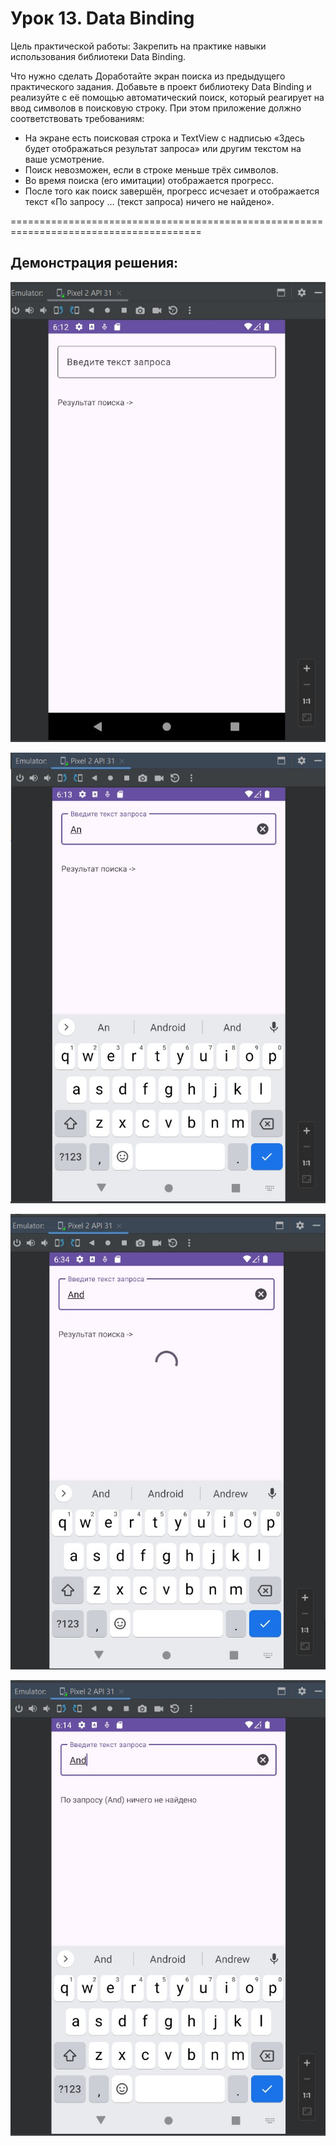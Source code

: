 # Урок 13. Data Binding

Цель практической работы:
Закрепить на практике навыки использования библиотеки Data Binding.

Что нужно сделать
Доработайте экран поиска из предыдущего практического задания. 
Добавьте в проект библиотеку Data Binding и реализуйте с её помощью автоматический поиск, 
который реагирует на ввод символов в поисковую строку.
При этом приложение должно соответствовать требованиям:
- На экране есть поисковая строка и TextView с надписью «Здесь будет отображаться результат запроса» 
  или другим текстом на ваше усмотрение.
- Поиск невозможен, если в строке меньше трёх символов.
- Во время поиска (его имитации) отображается прогресс.
- После того как поиск завершён, прогресс исчезает и отображается текст «По запросу … 
  (текст запроса) ничего не найдено».

=======================================================================================

## Демонстрация решения:

![](image/app.jpg)

![](image/search_less_3_symbol.jpg)

![](image/search_more_3_symbol.jpg)

![](image/search_result.jpg)


